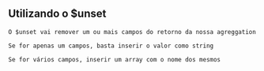 ## Utilizando o $unset

```
O $unset vai remover um ou mais campos do retorno da nossa agreggation
```

```
Se for apenas um campos, basta inserir o valor como string
```

```
Se for vários campos, inserir um array com o nome dos mesmos
```
